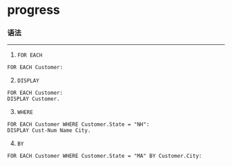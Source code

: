 # progress

### 语法
---------------------
1. `FOR EACH`
  ``` 
  FOR EACH Customer:
  ```
2. `DISPLAY`
```
FOR EACH Customer:
DISPLAY Customer.
```
3. `WHERE`
```
FOR EACH Customer WHERE Customer.State = "NH":
DISPLAY Cust-Num Name City.
```
4. `BY`
```
FOR EACH Customer WHERE Customer.State = "MA" BY Customer.City:
```

